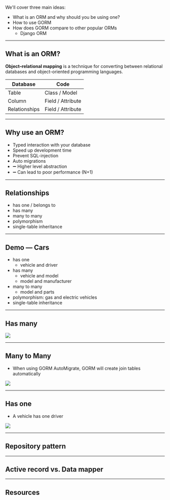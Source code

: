 
We'll cover three main ideas:

- What is an ORM and why should you be using one?
- How to use GORM
- How does GORM compare to other popular ORMs
  	- Django ORM

---

## What is an ORM?

**Object–relational mapping** is a technique for converting between relational databases and object-oriented programming languages.

| Database | Code |
| --- | --- |
| Table | Class / Model |
| Column | Field / Attribute |
| Relationships | Field / Attribute |

---

## Why use an ORM?

- Typed interaction with your database
- Speed up development time
- Prevent SQL-injection
- Auto migrations
- ➖ Higher level abstraction
- ➖ Can lead to poor performance (N+1)

---

## Relationships

- has one / belongs to
- has many
- many to many
- polymorphism
- single-table inheritance

---

## Demo — Cars

- has one
    - vehicle and driver
- has many
    - vehicle and model
    - model and manufacturer
- many to many
    - model and parts
- polymorphism: gas and electric vehicles
- single-table inheritance

---

## Has many
![](./docs/mermaid-1-simple.svg)

---

## Many to Many

- When using GORM AutoMigrate, GORM will create join tables automatically

![](./docs/mermaid-2-parts.svg)

---

## Has one

- A vehicle has one driver

![](./docs/mermaid-3-drivers.svg)

---

## Repository pattern

---

## Active record vs. Data mapper

---

## Resources
